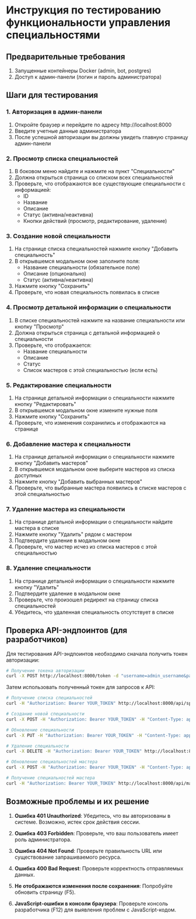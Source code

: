 # Инструкция по тестированию функциональности управления специальностями

## Предварительные требования

1. Запущенные контейнеры Docker (admin, bot, postgres)
2. Доступ к админ-панели (логин и пароль администратора)

## Шаги для тестирования

### 1. Авторизация в админ-панели

1. Откройте браузер и перейдите по адресу http://localhost:8000
2. Введите учетные данные администратора
3. После успешной авторизации вы должны увидеть главную страницу админ-панели

### 2. Просмотр списка специальностей

1. В боковом меню найдите и нажмите на пункт "Специальности"
2. Должна открыться страница со списком всех специальностей
3. Проверьте, что отображаются все существующие специальности с информацией:
   - ID
   - Название
   - Описание
   - Статус (активна/неактивна)
   - Кнопки действий (просмотр, редактирование, удаление)

### 3. Создание новой специальности

1. На странице списка специальностей нажмите кнопку "Добавить специальность"
2. В открывшемся модальном окне заполните поля:
   - Название специальности (обязательное поле)
   - Описание (опционально)
   - Статус (активна/неактивна)
3. Нажмите кнопку "Сохранить"
4. Проверьте, что новая специальность появилась в списке

### 4. Просмотр детальной информации о специальности

1. В списке специальностей нажмите на название специальности или кнопку "Просмотр"
2. Должна открыться страница с детальной информацией о специальности
3. Проверьте, что отображается:
   - Название специальности
   - Описание
   - Статус
   - Список мастеров с этой специальностью (если есть)

### 5. Редактирование специальности

1. На странице детальной информации о специальности нажмите кнопку "Редактировать"
2. В открывшемся модальном окне измените нужные поля
3. Нажмите кнопку "Сохранить"
4. Проверьте, что изменения сохранились и отображаются на странице

### 6. Добавление мастера к специальности

1. На странице детальной информации о специальности нажмите кнопку "Добавить мастеров"
2. В открывшемся модальном окне выберите мастеров из списка доступных
3. Нажмите кнопку "Добавить выбранных мастеров"
4. Проверьте, что выбранные мастера появились в списке мастеров с этой специальностью

### 7. Удаление мастера из специальности

1. На странице детальной информации о специальности найдите мастера в списке
2. Нажмите кнопку "Удалить" рядом с мастером
3. Подтвердите удаление в модальном окне
4. Проверьте, что мастер исчез из списка мастеров с этой специальностью

### 8. Удаление специальности

1. На странице детальной информации о специальности нажмите кнопку "Удалить"
2. Подтвердите удаление в модальном окне
3. Проверьте, что произошел редирект на страницу списка специальностей
4. Убедитесь, что удаленная специальность отсутствует в списке

## Проверка API-эндпоинтов (для разработчиков)

Для тестирования API-эндпоинтов необходимо сначала получить токен авторизации:

```bash
# Получение токена авторизации
curl -X POST http://localhost:8000/token -d "username=admin_username&password=admin_password" -H "Content-Type: application/x-www-form-urlencoded"
```

Затем использовать полученный токен для запросов к API:

```bash
# Получение списка специальностей
curl -H "Authorization: Bearer YOUR_TOKEN" http://localhost:8000/api/specialties

# Создание новой специальности
curl -X POST -H "Authorization: Bearer YOUR_TOKEN" -H "Content-Type: application/json" -d '{"name":"Новая специальность","description":"Описание","is_active":true}' http://localhost:8000/api/specialties

# Обновление специальности
curl -X PUT -H "Authorization: Bearer YOUR_TOKEN" -H "Content-Type: application/json" -d '{"name":"Обновленное название","description":"Новое описание","is_active":true}' http://localhost:8000/api/specialties/1

# Удаление специальности
curl -X DELETE -H "Authorization: Bearer YOUR_TOKEN" http://localhost:8000/api/specialties/1

# Обновление специальностей мастера
curl -X POST -H "Authorization: Bearer YOUR_TOKEN" -H "Content-Type: application/json" -d '{"specialty_ids":[1,2,3]}' http://localhost:8000/api/masters/1/specialties

# Получение специальностей мастера
curl -H "Authorization: Bearer YOUR_TOKEN" http://localhost:8000/api/masters/1/specialties
```

## Возможные проблемы и их решение

1. **Ошибка 401 Unauthorized**: Убедитесь, что вы авторизованы в системе. Возможно, истек срок действия сессии.

2. **Ошибка 403 Forbidden**: Проверьте, что ваш пользователь имеет роль администратора.

3. **Ошибка 404 Not Found**: Проверьте правильность URL или существование запрашиваемого ресурса.

4. **Ошибка 400 Bad Request**: Проверьте корректность отправляемых данных.

5. **Не отображаются изменения после сохранения**: Попробуйте обновить страницу (F5).

6. **JavaScript-ошибки в консоли браузера**: Проверьте консоль разработчика (F12) для выявления проблем с JavaScript-кодом.
